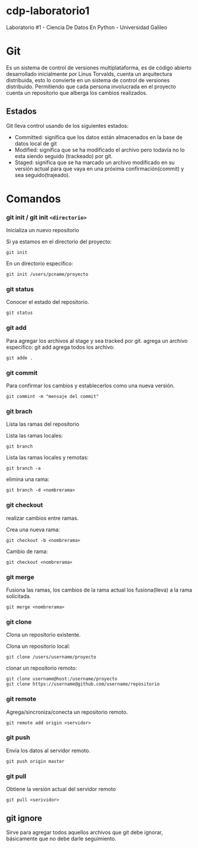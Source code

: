 # cdp-laboratorio1
Laboratorio #1 - Ciencia De Datos En Python - Universidad Galileo

# Git

Es un sistema de control de versiones multiplataforma, es de código abierto desarrollado inicialmente por Linus Torvalds, cuenta un arquitectura distribuida, esto lo convierte en un sistema de control de versiones distribuido. Permitiendo que cada persona involucrada en el proyecto cuenta un repositorio que alberga los cambios realizados.

## Estados
Git lleva control usando de los siguientes estados:

 - Committed: significa que los datos están almacenados en la base de datos local de git
 - Modified: significa que se ha modificado el archivo pero todavía no lo esta siendo seguido (trackeado) por git.
 - Staged: significa que se ha marcado un archivo modificado en su versión actual para que vaya en una próxima confirmación(commit) y sea seguido(trajeado).

# Comandos

### git init / git init `<directorio>`
Inicializa un nuevo repositorio

Si ya estamos en el directorio del proyecto:

    git init

En un directorio especifico:

    git init /users/pcname/proyecto

### git status
Conocer el estado del repositorio.

    git status

### git add
Para agregar los archivos al stage y sea tracked por git.
agrega un archivo especifico:
    git add <nombrearchivo>
  agrega todos los archivo:
  

    git adde .

### git commit
Para confirmar los cambios y establecerlos como una nueva versión.

    git commint -m "mensaje del commit"

### git brach
Lista las ramas del repositorio

Lista las ramas locales:

    git branch
Lista las ramas locales y remotas:

    git branch -a
elimina una rama:

    git branch -d <nombrerama>
   ### git checkout
   realizar cambios entre ramas.

Crea una nueva rama:

    git checkout -b <nombrerama>
  Cambio de rama:


    git checkout <nombrerama>
### git merge
Fusiona las ramas, los cambios de la rama actual los fusiona(lleva) a la rama solicitada.

    git merge <nombrerama>
### git clone
Clona un repositorio existente.

Clona un repositorio local:

    git clone /users/username/proyecto
   clonar un repositorio remoto:
   

    git clone username@host:/username/proyecto
    git clone https://username@github.com/username/repositorio
### git remote
Agrega/sincroniza/conecta un repositorio remoto.

    git remote add origin <servidor>

### git push
 Envía los datos  al servidor remoto.
 

    git push origin master
### git pull
 Obtiene la versión actual del servidor remoto
 

    git pull <serividor>
## git ignore
Sirve para agregar todos aquellos archivos que git debe ignorar, básicamente que no debe darle seguimiento.